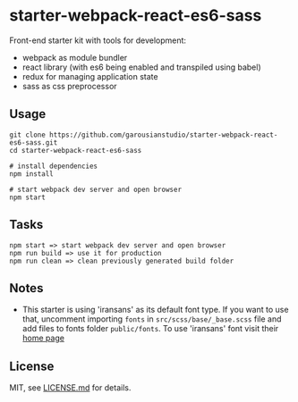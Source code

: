 # starter-webpack-react-es6-sass
Front-end starter kit with tools for development:

- webpack as module bundler
- react library (with es6 being enabled and transpiled using babel)
- redux for managing application state
- sass as css preprocessor

## Usage
```
git clone https://github.com/garousianstudio/starter-webpack-react-es6-sass.git
cd starter-webpack-react-es6-sass

# install dependencies
npm install

# start webpack dev server and open browser
npm start
```

## Tasks
```
npm start => start webpack dev server and open browser
npm run build => use it for production
npm run clean => clean previously generated build folder
```

## Notes
- This starter is using 'iransans' as its default font type. If you want to use that, uncomment importing `fonts` in `src/scss/base/_base.scss` file and add files to fonts folder `public/fonts`. To use 'iransans' font visit their [home page](http://fontiran.com)


## License
MIT, see [LICENSE.md](https://github.com/garousianstudio/starter-webpack-react-es6-sass/blob/master/LICENSE) for details.


